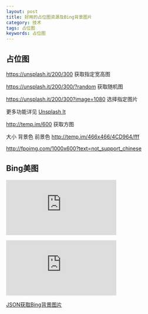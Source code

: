 ```yaml
---
layout: post
title: 好用的占位图资源及Bing背景图片 
category: 技术
tags: 占位图
keywords: 占位图
---
```

## 占位图

https://unsplash.it/200/300 获取指定宽高图

https://unsplash.it/200/300/?random 获取随机图

https://unsplash.it/200/300?image=1080 选择指定图片

更多功能详见 [Unsplash It](http://unsplash.it/)

http://temp.im/600 获取方图

大小 背景色 前景色
http://temp.im/466x466/4CD964/fff


http://fpoimg.com/1000x600?text=not_support_chinese

## Bing美图

![1366*768分辨率API](https://www.dujin.org/sys/bing/1366.php)

![1920*1080分辨API](https://www.dujin.org/sys/bing/1920.php)

[JSON获取Bing背景图片](http://oss.so/blog/55.html)